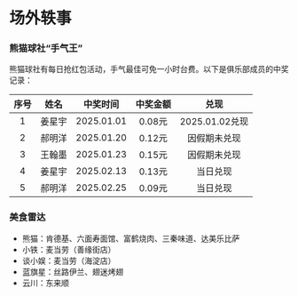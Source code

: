 # 场外轶事

### 熊猫球社“手气王”

熊猫球社有每日抢红包活动，手气最佳可免一小时台费。以下是俱乐部成员的中奖记录：

| 序号 |  姓名  |  中奖时间  | 中奖金额  |      兑现      |
| :--: | :----: | :-------: | :------: | :------------: |
|  1   | 姜星宇 | 2025.01.01 |  0.08元  | 2025.01.02兑现 |
|  2   | 郝明洋 | 2025.01.20 |  0.12元  |  因假期未兑现  |
|  3   | 王翰墨 | 2025.01.23 |  0.15元  |  因假期未兑现  |
|  4   | 姜星宇 | 2025.02.13 |  0.13元  |    当日兑现    |
|  5   | 郝明洋 | 2025.02.25 |  0.09元  |    当日兑现    |

### 美食雷达

- 熊猫：肯德基、六面寿面馆、富鹤烧肉、三秦味道、达美乐比萨
- 小铁：麦当劳（善缘街店）
- 谈小娱：麦当劳（海淀店）
- 蓝旗星：丝路伊兰、翅迷烤翅
- 云川：东来顺